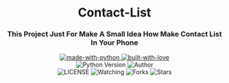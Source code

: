 <h1 align="center"> 
    Contact-List
</h1>

<h3 align="center"> 
    This Project Just For Make A Small Idea How Make Contact List In Your Phone
</h3>

<p align="center">
    <a href="https://python.org">
        <img src="http://forthebadge.com/images/badges/made-with-python.svg" alt="made-with-python">
    </a>
    <a href="https://GitHub.com/MeshariRed">
        <img src="http://ForTheBadge.com/images/badges/built-with-love.svg" alt="built-with-love">
    </a> <br>
    <img src="https://img.shields.io/badge/python-3.9-green?style=for-the-badge&logo=appveyor" alt="Python Version">
    <img title="Author" src="https://img.shields.io/badge/Author-MeshariRed-blue.svg?color=54aeff&style=for-the-badge&logo=github" /><br>
    <img src="https://img.shields.io/github/license/MeshariRed/Contact-List.svg" alt="LICENSE">
    <img src="https://img.shields.io/github/watchers/MeshariRed/Contact-List.svg" alt="Watching">
    <img src="https://img.shields.io/github/forks/MeshariRed/Contact-List.svg" alt="Forks">
    <img src="https://img.shields.io/github/stars/MeshariRed/Contact-List.svg" alt="Stars">
</p>
